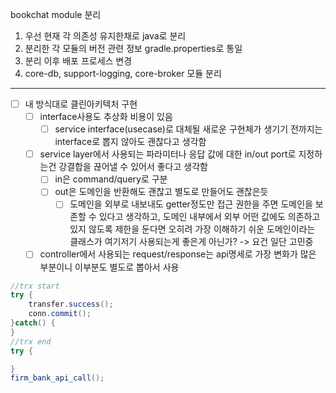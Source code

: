 bookchat module 분리
1. 우선 현재 각 의존성 유지한채로 java로 분리
2. 분리한 각 모듈의 버전 관련 정보 gradle.properties로 통일
3. 분리 이후 배포 프로세스 변경 
4. core-db, support-logging, core-broker 모듈 분리

---

- [ ] 내 방식대로 클린아키텍처 구현
	- [ ] interface사용도 추상화 비용이 있음
		- [ ] service interface(usecase)로 대체될 새로운 구현체가 생기기 전까지는 interface로 뽑지 않아도 괜찮다고 생각함
	- [ ] service layer에서 사용되는 파라미터나 응답 값에 대한 in/out port로 지정하는건 강결합을 끊어낼 수 있어서 좋다고 생각함
		- [ ] in은 command/query로 구분
		- [ ] out은 도메인을 반환해도 괜찮고 별도로 만들어도 괜찮은듯
			- [ ] 도메인을 외부로 내보내도 getter정도만 접근 권한을 주면 도메인을 보존할 수 있다고 생각하고, 도메인 내부에서 외부 어떤 값에도 의존하고 있지 않도록 제한을 둔다면 오히려 가장 이해하기 쉬운 도메인이라는 클래스가 여기저기 사용되는게 좋은게 아닌가? -> 요건 일단 고민중
	- [ ] controller에서 사용되는 request/response는 api명세로 가장 변화가 많은 부분이니 이부분도 별도로 뽑아서 사용

``` java
//trx start
try {
	transfer.success();
	conn.commit();
}catch() {
}
//trx end
try {

}
firm_bank_api_call();

```